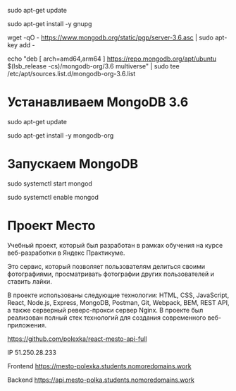 sudo apt-get update

sudo apt-get install -y gnupg

wget -qO - https://www.mongodb.org/static/pgp/server-3.6.asc | sudo apt-key add -

echo "deb [ arch=amd64,arm64 ] https://repo.mongodb.org/apt/ubuntu $(lsb_release -cs)/mongodb-org/3.6 multiverse" | sudo tee /etc/apt/sources.list.d/mongodb-org-3.6.list

# Устанавливаем MongoDB 3.6

sudo apt-get update

sudo apt-get install -y mongodb-org

# Запускаем MongoDB

sudo systemctl start mongod

sudo systemctl enable mongod

# Проект Место
Учебный проект, который был разработан в рамках обучения на курсе веб-разработки в Яндекс Практикуме. 

Это сервис, который позволяет пользователям делиться своими фотографиями, просматривать фотографии других пользователей и ставить лайки. 

В проекте использованы следующие технологии: HTML, CSS, JavaScript, React, Node.js, Express, MongoDB, Postman, Git, Webpack, BEM, REST API, а также серверный реверс-прокси сервер Nginx. В проекте был реализован полный стек технологий для создания современного веб-приложения.

https://github.com/polexka/react-mesto-api-full

IP  51.250.28.233

Frontend  https://mesto-polexka.students.nomoredomains.work

Backend  https://api.mesto-polka.students.nomoredomains.work
